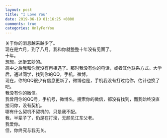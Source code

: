 ```yaml
---
layout: post
title: "I Love You"
date: 2019-06-19 01:16:25 +0800
comments: true
categories: OnlyForYou
---
```

关于你的消息越来越少了。  
现在是六月，到了八月，我和你就整整十年没有见面了。  
十年。  
想想，还挺玄妙的。  
高中之后我和你就没有再相遇了。那时我没有你的电话，或者其他联系方式。大学后，通过同学，找到你的QQ，手机，微博。  
现在，你的QQ很少有信息更新了，微博也是，手机我没有打过给你，估计也换了吧。  
我没有你的微信。  
我曾用你的QQ号，手机号，微博名，搜索你的微信，都没有找到，而我始终没直接问你，没有契机。  
哪有什么契机不契机的，只是我不配。  
我，半辈子了，仍是在打滚，无颜见江东父老。  
我爱你。  
但，你终究与我无关。
